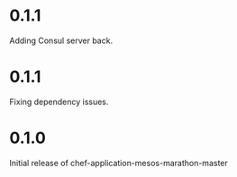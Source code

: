 # 0.1.1

Adding Consul server back.

# 0.1.1

Fixing dependency issues.

# 0.1.0

Initial release of chef-application-mesos-marathon-master
